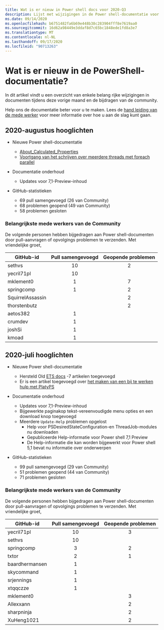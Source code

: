 ```yaml
---
title: Wat is er nieuw in Power shell docs voor 2020-Q3
description: Lijst met wijzigingen in de Power shell-documentatie voor Q3 van 2020
ms.date: 09/14/2020
ms.openlocfilehash: b6751482fa6b69e448b38c283904fff8e7619aa0
ms.sourcegitcommit: 16d62a98449e3ddaf8d7c65bc1848ede1fd8a3e7
ms.translationtype: MT
ms.contentlocale: nl-NL
ms.lasthandoff: 09/17/2020
ms.locfileid: "90713263"
---
```

# <a name="whats-new-in-powershell-docs"></a>Wat is er nieuw in de PowerShell-documentatie?

In dit artikel vindt u een overzicht van enkele belang rijke wijzigingen in documenten tijdens deze vorige maand en de bijdragen van de community.

Help ons de documentatie beter voor u te maken. Lees de [hand leiding van de mede werker][contrib] voor meer informatie over hoe u aan de slag kunt gaan.

## <a name="2020-august-highlights"></a>2020-augustus hooglichten

- Nieuwe Power shell-documentatie
  - [About_Calculated_Properties](/powershell/module/microsoft.powershell.core/about/about_calculated_properties)
  - [Voortgang van het schrijven over meerdere threads met foreach parallel](/powershell/scripting/learn/deep-dives/write-progress-across-multiple-threads)
- Documentatie onderhoud
  - Updates voor 7,1-Preview-inhoud

- GitHub-statistieken
  - 69 pull samengevoegd (26 van Community)
  - 68 problemen geopend (49 van Community)
  - 58 problemen gesloten

### <a name="top-community-contributors"></a>Belangrijkste mede werkers van de Community

De volgende personen hebben bijgedragen aan Power shell-documenten door pull-aanvragen of opvolgings problemen te verzenden. Met vriendelijke groet,

|    GitHub-id     | Pull samengevoegd | Geopende problemen |
| ---------------- | :--------: | :-----------: |
| sethvs           |     10     |       2       |
| yecril71pl       |     10     |               |
| mklement0        |     1      |       7       |
| springcomp       |     1      |       2       |
| SquirrelAssassin |            |       2       |
| thorstenbutz     |            |       2       |
| aetos382         |     1      |               |
| crumdev          |     1      |               |
| joshSi           |     1      |               |
| kmoad            |     1      |               |

## <a name="2020-july-highlights"></a>2020-juli hooglichten

- Nieuwe Power shell-documentatie
  - Hersteld Old [ETS docs](/powershell/scripting/developer/ets/overview) -7 artikelen toegevoegd
  - Er is een artikel toegevoegd over [het maken van een bij te werken hulp met PlatyPS](/powershell/scripting/dev-cross-plat/create-help-using-platyps)
- Documentatie onderhoud
  - Updates voor 7,1-Preview-inhoud
  - Bijgewerkte paginakop tekst-vereenvoudigde menu opties en een download knop toegevoegd
  - Meerdere `Update-Help` problemen opgelost
    - Help voor PSDesiredStateConfiguration-en ThreadJob-modules nu downloaden
    - Gepubliceerde Help-informatie voor Power shell 7,1 Preview
    - De Help-informatie die kan worden bijgewerkt voor Power shell 5,1 bevat nu informatie over onderwerpen

- GitHub-statistieken
  - 99 pull samengevoegd (29 van Community)
  - 51 problemen geopend (44 van Community)
  - 71 problemen gesloten

### <a name="top-community-contributors"></a>Belangrijkste mede werkers van de Community

De volgende personen hebben bijgedragen aan Power shell-documenten door pull-aanvragen of opvolgings problemen te verzenden. Met vriendelijke groet,

|   GitHub-id    | Pull samengevoegd | Geopende problemen |
| -------------- | :--------: | :-----------: |
| yecril71pl     |     10     |       3       |
| sethvs         |     10     |               |
| springcomp     |     3      |       2       |
| txtor          |     2      |       1       |
| baardhermansen |     1      |               |
| skycommand     |     1      |               |
| srjennings     |     1      |               |
| xtqqczze       |     1      |               |
| mklement0      |            |       3       |
| Allexxann      |            |       2       |
| sharpninja     |            |       2       |
| XuHeng1021     |            |       2       |

<!-- Link references -->
[contrib]: contributing/overview.md

